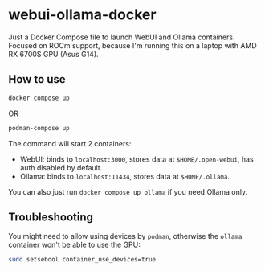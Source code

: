 # webui-ollama-docker

Just a Docker Compose file to launch WebUI and Ollama containers. Focused on ROCm support, because I'm running this on a laptop with AMD RX 6700S GPU (Asus G14).

## How to use

```bash
docker compose up
```

OR

```bash
podman-compose up
```

The command will start 2 containers:
- WebUI: binds to `localhost:3000`, stores data at `$HOME/.open-webui`, has auth disabled by default.
- Ollama: binds to `localhost:11434`, stores data at `$HOME/.ollama`.

You can also just run `docker compose up ollama` if you need Ollama only.

## Troubleshooting

You might need to allow using devices by `podman`, otherwise the `ollama` container won't be able to use the GPU:

```bash
sudo setsebool container_use_devices=true
``` 
